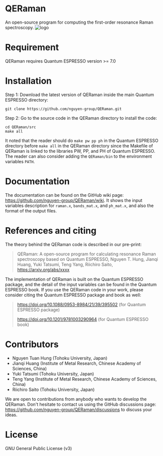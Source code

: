# QERaman
An open-source program for computing the first-order resonance Raman spectroscopy.
![logo](https://github.com/nguyen-group/QERaman/assets/46996256/9f8f7137-03f1-435a-8e77-3de463bb7afa)

# Requirement
QERaman requires Quantum ESPRESSO version >= 7.0

# Installation
Step 1: Download the latest version of QERaman inside the main Quantum ESPRESSO directory:

    git clone https://github.com/nguyen-group/QERaman.git

Step 2: Go to the source code in the QERaman directory to install the code:

    cd QERaman/src
    make all

It noted that the reader should do `make pw pp ph` in the Quantum ESPRESSO directory before `make all` in the QERaman directory since the Makefile of QERaman is linked to the libraries PW, PP, and PH of Quantum ESPRESSO. The reader can also consider adding the `QERaman/bin` to the environment variables `PATH`.

# Documentation
The documentation can be found on the GitHub wiki page: https://github.com/nguyen-group/QERaman/wiki.
It shows the input variables description for `raman.x`, `bands_mat.x`, and `ph_mat.x`, and also the format of the output files.

# References and citing
The theory behind the QERaman code is described in our pre-print:
> QERaman: A open-source program for calculating resonance Raman spectroscopy based on Quantum ESPRESSO,
> Nguyen T. Hung, Jianqi Huang, Yuki Tatsumi, Teng Yang, Riichiro Saito,
> https://arxiv.org/abs/xxxx

The implementation of QERaman is built on the Quantum ESPRESSO package, and the detail of the input variables can be found in the Quantum ESPRESSO book. If you use the QERaman code in your work, please consider citing the Quantum ESPRESSO package and book as well: 
> https://doi.org/10.1088/0953-8984/21/39/395502 (for Quantum ESPRESSO package)
>
> https://doi.org/10.1201/9781003290964 (for Quantum ESPRESSO book)

# Contributors
- Nguyen Tuan Hung (Tohoku University, Japan)
- Jianqi Huang (Institute of Metal Research, Chinese Academy of Sciences, China)
- Yuki Tatsumi (Tohoku University, Japan)
- Teng Yang (Institute of Metal Research, Chinese Academy of Sciences, China)
- Riichiro Saito (Tohoku University, Japan)

We are open to contributions from anybody who wants to develop the QERaman. Don't hesitate to contact us using the GitHub discussions page: https://github.com/nguyen-group/QERaman/discussions to discuss your ideas.

# License
GNU General Public License (v3)
